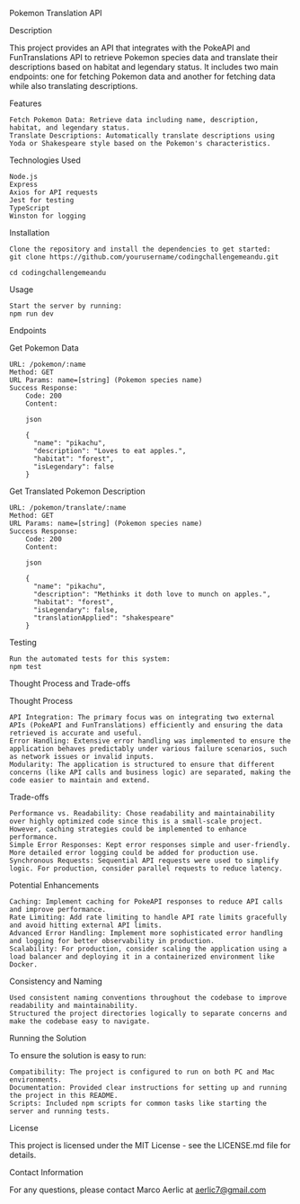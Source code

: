 Pokemon Translation API

Description

This project provides an API that integrates with the PokeAPI and FunTranslations API to retrieve Pokemon species data and translate their descriptions based on habitat and legendary status. It includes two main endpoints: one for fetching Pokemon data and another for fetching data while also translating descriptions.

Features

    Fetch Pokemon Data: Retrieve data including name, description, habitat, and legendary status.
    Translate Descriptions: Automatically translate descriptions using Yoda or Shakespeare style based on the Pokemon's characteristics.

Technologies Used

    Node.js
    Express
    Axios for API requests
    Jest for testing
    TypeScript
    Winston for logging

Installation

    Clone the repository and install the dependencies to get started:
    git clone https://github.com/yourusername/codingchallengemeandu.git
    
    cd codingchallengemeandu

Usage

    Start the server by running:
    npm run dev

Endpoints

Get Pokemon Data

    URL: /pokemon/:name
    Method: GET
    URL Params: name=[string] (Pokemon species name)
    Success Response:
        Code: 200
        Content:

        json

        {
          "name": "pikachu",
          "description": "Loves to eat apples.",
          "habitat": "forest",
          "isLegendary": false
        }

Get Translated Pokemon Description

    URL: /pokemon/translate/:name
    Method: GET
    URL Params: name=[string] (Pokemon species name)
    Success Response:
        Code: 200
        Content:

        json

        {
          "name": "pikachu",
          "description": "Methinks it doth love to munch on apples.",
          "habitat": "forest",
          "isLegendary": false,
          "translationApplied": "shakespeare"
        }

Testing

    Run the automated tests for this system:
    npm test

Thought Process and Trade-offs

Thought Process

    API Integration: The primary focus was on integrating two external APIs (PokeAPI and FunTranslations) efficiently and ensuring the data retrieved is accurate and useful.
    Error Handling: Extensive error handling was implemented to ensure the application behaves predictably under various failure scenarios, such as network issues or invalid inputs.
    Modularity: The application is structured to ensure that different concerns (like API calls and business logic) are separated, making the code easier to maintain and extend.

Trade-offs

    Performance vs. Readability: Chose readability and maintainability over highly optimized code since this is a small-scale project. However, caching strategies could be implemented to enhance performance.
    Simple Error Responses: Kept error responses simple and user-friendly. More detailed error logging could be added for production use.
    Synchronous Requests: Sequential API requests were used to simplify logic. For production, consider parallel requests to reduce latency.

Potential Enhancements

    Caching: Implement caching for PokeAPI responses to reduce API calls and improve performance.
    Rate Limiting: Add rate limiting to handle API rate limits gracefully and avoid hitting external API limits.
    Advanced Error Handling: Implement more sophisticated error handling and logging for better observability in production.
    Scalability: For production, consider scaling the application using a load balancer and deploying it in a containerized environment like Docker.

Consistency and Naming

    Used consistent naming conventions throughout the codebase to improve readability and maintainability.
    Structured the project directories logically to separate concerns and make the codebase easy to navigate.

Running the Solution

To ensure the solution is easy to run:

    Compatibility: The project is configured to run on both PC and Mac environments.
    Documentation: Provided clear instructions for setting up and running the project in this README.
    Scripts: Included npm scripts for common tasks like starting the server and running tests.

License

This project is licensed under the MIT License - see the LICENSE.md file for details.

Contact Information

For any questions, please contact Marco Aerlic at aerlic7@gmail.com
